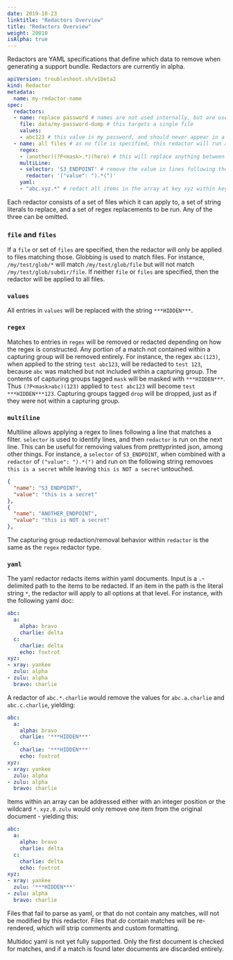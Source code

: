 ```yaml
---
date: 2019-10-23
linktitle: "Redactors Overview"
title: "Redactors Overview"
weight: 20010
isAlpha: true
---
```


Redactors are YAML specifications that define which data to remove when generating a support bundle.
Redactors are currently in alpha.

```yaml
apiVersion: troubleshoot.sh/v1beta2
kind: Redactor
metadata:
  name: my-redactor-name
spec:
  redactors:
  - name: replace password # names are not used internally, but are useful for record keeping
    file: data/my-password-dump # this targets a single file
    values:
    - abc123 # this value is my password, and should never appear in a support bundle
  - name: all files # as no file is specified, this redactor will run against all files
    regex:
    - (another)(?P<mask>.*)(here) # this will replace anything between the strings `another` and `here` with `***HIDDEN***`
    multiLine:
    - selector: 'S3_ENDPOINT' # remove the value in lines following those that contain the string S3_ENDPOINT
      redactor: '("value": ").*(")'
    yaml:
    - "abc.xyz.*" # redact all items in the array at key xyz within key abc in yaml documents
```


Each redactor consists of a set of files which it can apply to, a set of string literals to replace, and a set of regex replacements to be run.
Any of the three can be omitted.

### `file` and `files`

If a `file` or set of `files` are specified, then the redactor will only be applied to files matching those.
Globbing is used to match files.
For instance, `/my/test/glob/*` will match `/my/test/glob/file` but will not match `/my/test/glob/subdir/file`.
If neither `file` or `files` are specified, then the redactor will be applied to all files.

### `values`

All entries in `values` will be replaced with the string `***HIDDEN***`.

### `regex`

Matches to entries in `regex` will be removed or redacted depending on how the regex is constructed.
Any portion of a match not contained within a capturing group will be removed entirely.
For instance, the regex `abc(123)`, when applied to the string `test abc123`, will be redacted to `test 123`, because `abc` was matched but not included within a capturing group.
The contents of capturing groups tagged `mask` will be masked with `***HIDDEN***`.
Thus `(?P<mask>abc)(123)` applied to `test abc123` will become `test ***HIDDEN***123`.
Capturing groups tagged `drop` will be dropped, just as if they were not within a capturing group.

### `multiline`

Multiline allows applying a regex to lines following a line that matches a filter.
`selector` is used to identify lines, and then `redactor` is run on the next line.
This can be useful for removing values from prettyprinted json, among other things.
For instance, a `selector` of `S3_ENDPOINT`, when combined with a `redactor` of `("value": ").*(")` and run on the following string removoes `this is a secret` while leaving `this is NOT a secret` untouched.

```json
{
  "name": "S3_ENDPOINT",
  "value": "this is a secret"
},
{
  "name": "ANOTHER_ENDPOINT",
  "value": "this is NOT a secret"
},
```

The capturing group redaction/removal behavior within `redactor` is the same as the `regex` redactor type.

### `yaml`

The yaml redactor redacts items within yaml documents.
Input is a `.`-delimited path to the items to be redacted.
If an item in the path is the literal string `*`, the redactor will apply to all options at that level.
For instance, with the following yaml doc:

```yaml
abc:
  a:
    alpha: bravo
    charlie: delta
  c:
    charlie: delta
    echo: foxtrot
xyz:
- xray: yankee
  zulu: alpha
- zulu: alpha
  bravo: charlie
```

A redactor of `abc.*.charlie` would remove the values for `abc.a.charlie` and `abc.c.charlie`, yielding:

```yaml
abc:
  a:
    alpha: bravo
    charlie: '***HIDDEN***'
  c:
    charlie: '***HIDDEN***'
    echo: foxtrot
xyz:
- xray: yankee
  zulu: alpha
- zulu: alpha
  bravo: charlie
```

Items within an array can be addressed either with an integer position or the wildcard `*`.
`xyz.0.zulu` would only remove one item from the original document - yielding this:

```yaml
abc:
  a:
    alpha: bravo
    charlie: delta
  c:
    charlie: delta
    echo: foxtrot
xyz:
- xray: yankee
  zulu: '***HIDDEN***'
- zulu: alpha
  bravo: charlie
```

Files that fail to parse as yaml, or that do not contain any matches, will not be modified by this redactor.
Files that _do_ contain matches will be re-rendered, which will strip comments and custom formatting.

Multidoc yaml is not yet fully supported.
Only the first document is checked for matches, and if a match is found later documents are discarded entirely.
